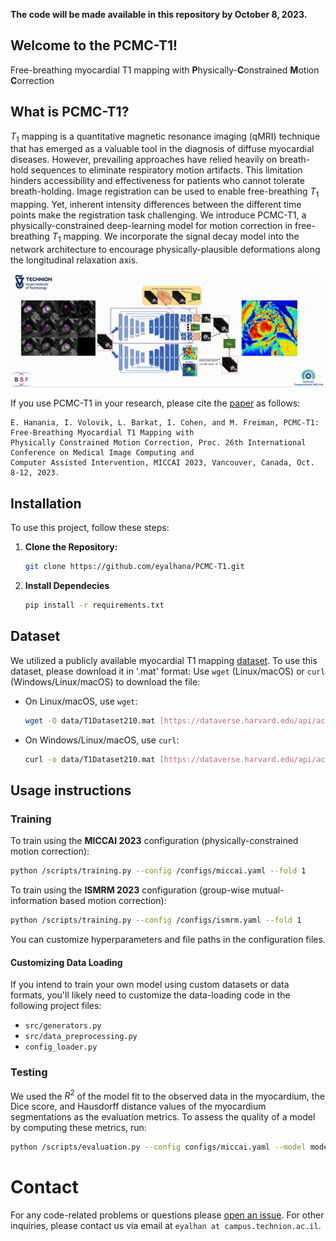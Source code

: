 
**The code will be made available in this repository by October 8, 2023.**


## Welcome to the PCMC-T1! 
Free-breathing myocardial T1 mapping with **P**hysically-**C**onstrained **M**otion **C**orrection

## What is PCMC-T1?
$T_1$ mapping is a quantitative magnetic resonance imaging (qMRI) technique that has emerged as a valuable tool in the diagnosis of diffuse myocardial diseases.
However, prevailing approaches have relied heavily on breath-hold sequences to eliminate respiratory motion artifacts. This limitation hinders accessibility and effectiveness for patients who cannot tolerate breath-holding. Image registration can be used to enable free-breathing $T_1$ mapping. Yet, inherent intensity differences between the different time points make the registration task challenging. 
We introduce PCMC-T1, a physically-constrained deep-learning model for motion correction in free-breathing $T_1$ mapping. We incorporate the signal decay model into the network architecture to encourage physically-plausible deformations along the longitudinal relaxation axis. 

![Video Title](pcmc_gif.gif)

If you use PCMC-T1 in your research, please cite the [paper](https://arxiv.org/abs/2308.11281) as follows:

```
E. Hanania, I. Volovik, L. Barkat, I. Cohen, and M. Freiman, PCMC-T1: Free-Breathing Myocardial T1 Mapping with
Physically Constrained Motion Correction, Proc. 26th International Conference on Medical Image Computing and
Computer Assisted Intervention, MICCAI 2023, Vancouver, Canada, Oct. 8-12, 2023.
```

## Installation

To use this project, follow these steps:

1. **Clone the Repository:**
   ```sh
   git clone https://github.com/eyalhana/PCMC-T1.git
2. **Install Dependecies**
   ```sh
   pip install -r requirements.txt

## Dataset 
We utilized a publicly available myocardial T1 mapping [dataset](https://pubmed.ncbi.nlm.nih.gov/29314198/). To use this dataset, please download it in '.mat' format:
Use `wget` (Linux/macOS) or `curl` (Windows/Linux/macOS) to download the file:
   - On Linux/macOS, use `wget`:
     ```sh
     wget -O data/T1Dataset210.mat [https://dataverse.harvard.edu/api/access/datafile/43188520](https://dataverse.harvard.edu/file.xhtml?persistentId=doi:10.7910/DVN/DHEUAV/H5WVDS)
     ```
   - On Windows/Linux/macOS, use `curl`:
     ```sh
     curl -o data/T1Dataset210.mat [https://dataverse.harvard.edu/api/access/datafile/43188520](https://dataverse.harvard.edu/file.xhtml?persistentId=doi:10.7910/DVN/DHEUAV/H5WVDS)
     ```
## Usage instructions
### Training
To train using the **MICCAI 2023** configuration (physically-constrained motion correction):
``` sh
python /scripts/training.py --config /configs/miccai.yaml --fold 1
```
To train using the **ISMRM 2023** configuration (group-wise mutual-information based motion correction):
``` sh
python /scripts/training.py --config /configs/ismrm.yaml --fold 1
```
You can customize hyperparameters and file paths in the configuration files.


#### Customizing Data Loading

If you intend to train your own model using custom datasets or data formats, you'll likely need to customize the data-loading code in the following project files:

- `src/generators.py`
- `src/data_preprocessing.py`
- `config_loader.py`


### Testing
We used the $R^2$ of the model fit to the observed data in the myocardium, the Dice score, and Hausdorff distance values of the myocardium segmentations as the evaluation metrics. To assess the quality of a model by computing these metrics, run:

``` sh
python /scripts/evaluation.py --config configs/miccai.yaml --model models/model_name.pt
```

# Contact
For any code-related problems or questions please [open an issue](https://github.com/eyalhana/PCMC-T1/issues).
For other inquiries, please contact us via email at ```eyalhan at campus.technion.ac.il```.
